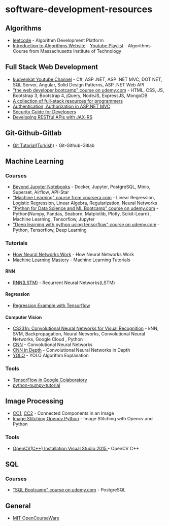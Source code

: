 # software-development-resources


## Algorithms
* [leetcode](https://leetcode.com/) - Algorithm Development Platform
* [Introduction to Algorithms Website](https://ocw.mit.edu/courses/electrical-engineering-and-computer-science/6-006-introduction-to-algorithms-fall-2011/) - [Youtube Playlist](https://www.youtube.com/playlist?list=PLUl4u3cNGP61Oq3tWYp6V_F-5jb5L2iHb) - Algorithms Course from Massachusetts Institute of Technology



## Full Stack Web Development
* [kudvenkat Youtube Channel](https://www.youtube.com/user/kudvenkat/playlists) - C#, ASP .NET, ASP .NET MVC, DOT NET, SQL Server, Angular, Solid Design Patterns, ASP .NET Web API
* ["the web developer bootcamp" course on udemy.com](https://www.udemy.com/the-web-developer-bootcamp/) - HTML, CSS, JS, Bootstrap 3, Bootstrap 4, jQuery, NodeJS, ExpressJS, MongoDB
* [A collection of full-stack resources for programmers](https://github.com/charlax/professional-programming)
* [Authentication, Authorization in ASP.NET MVC](https://www.youtube.com/watch?v=7m6pY8Bpxj4)
* [Security Guide for Developers](https://github.com/FallibleInc/security-guide-for-developers/blob/master/security-checklist.md)
* [Developing RESTful APIs with JAX-RS](https://www.youtube.com/playlist?list=PLqq-6Pq4lTTZh5U8RbdXq0WaYvZBz2rbn)



## Git-Github-Gitlab
* [Git Tutorial(Turkish)](https://www.youtube.com/playlist?list=PLPrHLaayVkhnNstGIzQcxxnj6VYvsHBHy) - Git-Github-Gitlab



## Machine Learning

### Courses
* [Beyond Jupyter Notebooks](https://www.udemy.com/course/beyond-jupyter-notebooks/) - Docker, Jupyter, PostgreSQL, Minio, Superset, Airflow, API-Star
* ["Machine Learning" course from coursera.com](https://www.coursera.org/learn/machine-learning) - Linear Regression, Logistic Regression, Linear Algebra, Regularization, Neural Networks
* ["Python for Data Science and ML Bootcamp" course on udemy.com](https://www.udemy.com/python-for-data-science-and-machine-learning-bootcamp/) - Python(Numpy, Pandas, Seaborn, Matplotlib, Plotly, Scikit-Learn) , Machine Learning, Tensorflow, Jupyter
* ["Deep learning with python using tensorflow" course on udemy.com](https://www.udemy.com/complete-guide-to-tensorflow-for-deep-learning-with-python/) - Python, Tensorflow, Deep Learning
### Tutorials
* [How Neural Networks Work](https://www.youtube.com/playlist?list=PLVZqlMpoM6kaJX_2lLKjEhWI0NlqHfqzp) - How Neural Networks Work
* [Machine Learning Mastery](https://machinelearningmastery.com/) - Machine Learning Tutorials
#### RNN
* [RNN(LSTM)](https://www.youtube.com/watch?v=WCUNPb-5EYI) - Recurrent Neural Networks(LSTM)
#### Regression
* [Regression Example with Tensorflow](https://www.youtube.com/watch?v=-vHQub0NXI4)
#### Computer Vision
* [CS231n: Convolutional Neural Networks for Visual Recognition](http://cs231n.stanford.edu/) - kNN, SVM, Backpropagation, Neural Networks, Convolutional Neural Networks, Google Cloud , Python
* [CNN](https://www.youtube.com/watch?v=FmpDIaiMIeA) - Convolutional Neural Networks
* [CNN in Depth](https://www.youtube.com/watch?v=JB8T_zN7ZC0&list=PLVZqlMpoM6kaJX_2lLKjEhWI0NlqHfqzp&index=8) - Convolutional Neural Networks in Depth
* [YOLO](https://www.youtube.com/watch?v=9s_FpMpdYW8) - YOLO Algorithm Explanation

### Tools
* [TensorFlow in Google Colaboratory](https://www.youtube.com/playlist?list=PLQY2H8rRoyvyK5aEDAI3wUUqC_F0oEroL)
* [python-numpy-tutorial](http://cs231n.github.io/python-numpy-tutorial/)


## Image Processing
* [CC1](https://www.youtube.com/watch?v=ticZclUYy88), [CC2](https://www.youtube.com/watch?v=hMIrQdX4BkE) - Connected Components in an Image
* [Image Stitching Opencv Python](https://www.youtube.com/watch?v=-9MXhM_HmxE) - Image Stitching with Opencv and Python

### Tools
* [OpenCV(C++) Installation Visual Studio 2015 ](https://www.youtube.com/watch?v=l4372qtZ4dc) - OpenCV C++



## SQL
### Courses
* ["SQL Bootcamp" course on udemy.com](https://www.udemy.com/the-complete-sql-bootcamp/) - PostgreSQL



## General
* [MIT OpenCourseWare](https://www.youtube.com/user/MIT/playlists)
